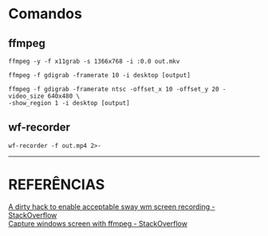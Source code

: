 # Comandos

## ffmpeg
```
ffmpeg -y -f x11grab -s 1366x768 -i :0.0 out.mkv
```  

```
ffmpeg -f gdigrab -framerate 10 -i desktop [output]
```  

```
ffmpeg -f gdigrab -framerate ntsc -offset_x 10 -offset_y 20 -video_size 640x480 \
-show_region 1 -i desktop [output]
```  

## wf-recorder
```
wf-recorder -f out.mp4 2>-
```  

---

# REFERÊNCIAS
[A dirty hack to enable acceptable sway wm screen recording - StackOverflow](https://blog.spirotot.com/posts/a-dirty-hack-to-enable-acceptable-sway-wm-screen-recording/)  
[Capture windows screen with ffmpeg - StackOverflow](https://stackoverflow.com/questions/6766333/capture-windows-screen-with-ffmpeg)  
